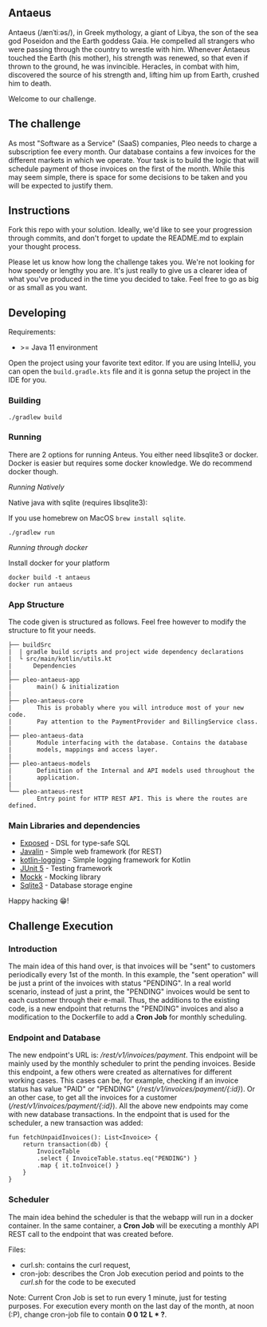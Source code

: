 ## Antaeus

Antaeus (/ænˈtiːəs/), in Greek mythology, a giant of Libya, the son of the sea god Poseidon and the Earth goddess Gaia. He compelled all strangers who were passing through the country to wrestle with him. Whenever Antaeus touched the Earth (his mother), his strength was renewed, so that even if thrown to the ground, he was invincible. Heracles, in combat with him, discovered the source of his strength and, lifting him up from Earth, crushed him to death.

Welcome to our challenge.

## The challenge

As most "Software as a Service" (SaaS) companies, Pleo needs to charge a subscription fee every month. Our database contains a few invoices for the different markets in which we operate. Your task is to build the logic that will schedule payment of those invoices on the first of the month. While this may seem simple, there is space for some decisions to be taken and you will be expected to justify them.

## Instructions

Fork this repo with your solution. Ideally, we'd like to see your progression through commits, and don't forget to update the README.md to explain your thought process.

Please let us know how long the challenge takes you. We're not looking for how speedy or lengthy you are. It's just really to give us a clearer idea of what you've produced in the time you decided to take. Feel free to go as big or as small as you want.

## Developing

Requirements:
- \>= Java 11 environment

Open the project using your favorite text editor. If you are using IntelliJ, you can open the `build.gradle.kts` file and it is gonna setup the project in the IDE for you.

### Building

```
./gradlew build
```

### Running

There are 2 options for running Anteus. You either need libsqlite3 or docker. Docker is easier but requires some docker knowledge. We do recommend docker though.

*Running Natively*

Native java with sqlite (requires libsqlite3):

If you use homebrew on MacOS `brew install sqlite`.

```
./gradlew run
```

*Running through docker*

Install docker for your platform

```
docker build -t antaeus
docker run antaeus
```

### App Structure
The code given is structured as follows. Feel free however to modify the structure to fit your needs.
```
├── buildSrc
|  | gradle build scripts and project wide dependency declarations
|  └ src/main/kotlin/utils.kt 
|      Dependencies
|
├── pleo-antaeus-app
|       main() & initialization
|
├── pleo-antaeus-core
|       This is probably where you will introduce most of your new code.
|       Pay attention to the PaymentProvider and BillingService class.
|
├── pleo-antaeus-data
|       Module interfacing with the database. Contains the database 
|       models, mappings and access layer.
|
├── pleo-antaeus-models
|       Definition of the Internal and API models used throughout the
|       application.
|
└── pleo-antaeus-rest
        Entry point for HTTP REST API. This is where the routes are defined.
```

### Main Libraries and dependencies
* [Exposed](https://github.com/JetBrains/Exposed) - DSL for type-safe SQL
* [Javalin](https://javalin.io/) - Simple web framework (for REST)
* [kotlin-logging](https://github.com/MicroUtils/kotlin-logging) - Simple logging framework for Kotlin
* [JUnit 5](https://junit.org/junit5/) - Testing framework
* [Mockk](https://mockk.io/) - Mocking library
* [Sqlite3](https://sqlite.org/index.html) - Database storage engine

Happy hacking 😁!


## Challenge Execution 

### Introduction 
The main idea of this hand over, is that invoices will be "sent" to customers periodically every 1st of the month. In this example, the "sent operation" will be just a print of the invoices with status "PENDING".
In a real world scenario, instead of just a print, the "PENDING" invoices would be sent to each customer through their e-mail. 
Thus, the additions to the existing code, is a new endpoint that returns the "PENDING" invoices and also a modification to the Dockerfile to add a **Cron Job** for monthly scheduling.

### Endpoint and Database
The new endpoint's URL is: _/rest/v1/invoices/payment_. This endpoint will be mainly used by the monthly scheduler 
to print the pending invoices. Beside this endpoint, a few others were created as alternatives for different working cases.
This cases can be, for example, checking if an invoice status has value "PAID" or "PENDING" (_/rest/v1/invoices/payment/{:id}_).
Or an other case, to get all the invoices for a customer (_/rest/v1/invoices/payment/{:id}_). 
All the above new endpoints may come with new database transactions. In the endpoint that is used for the scheduler, a new transaction was added:
```
fun fetchUnpaidInvoices(): List<Invoice> {
    return transaction(db) {
        InvoiceTable
        .select { InvoiceTable.status.eq("PENDING") }
        .map { it.toInvoice() }
    }
}
```
### Scheduler 
The main idea behind the scheduler is that the webapp will run in a docker container. In the same container, a **Cron Job** will be executing 
a monthly API REST call to the endpoint that was created before.

Files:
* curl.sh: contains the curl request,
* cron-job: describes the Cron Job execution period and points to the _curl.sh_ for the code to be executed

Note: Current Cron Job is set to run every 1 minute, just for testing purposes. For execution every month on the last day of the month, at noon (:P), change cron-job file to contain **0 0 12 L * ?**.
